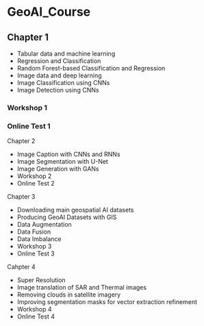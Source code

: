 # GeoAI_Course

## Chapter 1
- Tabular data and machine learning
- Regression and Classification
- Random Forest-based Classification and Regression
- Image data and deep learning
- Image Classification using CNNs
- Image Detection using CNNs
### Workshop 1
### Online Test 1

Chapter 2
- Image Caption with CNNs and RNNs
- Image Segmentation with U-Net
- Image Generation with GANs
- Workshop 2
- Online Test 2

Chapter 3
- Downloading main geospatial AI datasets
- Producing GeoAI Datasets with GIS
- Data Augmentation
- Data Fusion
- Data Imbalance
- Workshop 3
- Online Test 3

Cahpter 4
- Super Resolution
- Image translation of SAR and Thermal images
- Removing clouds in satellite imagery
- Improving segmentation masks for vector extraction refinement
- Workshop 4
- Online Test 4
